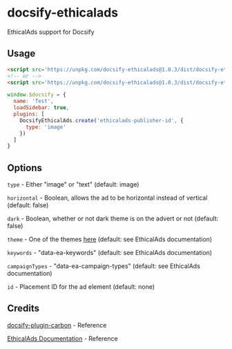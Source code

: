 # docsify-ethicalads
EthicalAds support for Docsify

## Usage
```html
<script src='https://unpkg.com/docsify-ethicalads@1.0.3/dist/docsify-ethicalads.js'></script>
<!-- or -->
<script src='https://unpkg.com/docsify-ethicalads@1.0.3/dist/docsify-ethicalads.min.js'></script>
```

```js
window.$docsify = {
  name: 'Test',
  loadSidebar: true,
  plugins: [
    DocsifyEthicalAds.create('ethicalads-publisher-id', {
      type: 'image'
    })
  ]
}
```

## Options
``type`` - Either "image" or "text" (default: image)

``horizontal`` - Boolean, allows the ad to be horizontal instead of vertical (default: false)

``dark`` - Boolean, whether or not dark theme is on the advert or not (default: false)

``theme`` - One of the themes [here](https://ethical-ad-client.readthedocs.io/en/latest/#themes) (default: see EthicalAds documentation)

``keywords`` - "data-ea-keywords" (default: see EthicalAds documentation)

``campaignTypes`` - "data-ea-campaign-types" (default: see EthicalAds documentation)

``id`` - Placement ID for the ad element (default: none)

## Credits
[docsify-plugin-carbon](https://github.com/waruqi/docsify-plugin-carbon) - Reference

[EthicalAds Documentation](https://ethical-ad-client.readthedocs.io/en/latest/#configuration) - Reference
